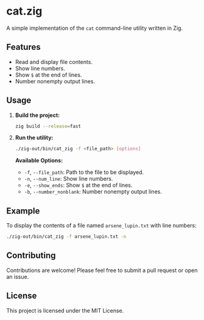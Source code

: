 # cat.zig

A simple implementation of the `cat` command-line utility written in Zig.

## Features

*   Read and display file contents.
*   Show line numbers.
*   Show `$` at the end of lines.
*   Number nonempty output lines.

## Usage

1.  **Build the project:**

    ```bash
    zig build --release=fast
    ```

2.  **Run the utility:**

    ```bash
    ./zig-out/bin/cat_zig -f <file_path> [options]
    ```

    **Available Options:**

    *   `-f`, `--file_path`: Path to the file to be displayed.
    *   `-n`, `--num_line`: Show line numbers.
    *   `-e`, `--show_ends`: Show `$` at the end of lines.
    *   `-b`, `--number_nonblank`: Number nonempty output lines.

## Example

To display the contents of a file named `arsene_lupin.txt` with line numbers:

```bash
./zig-out/bin/cat_zig -f arsene_lupin.txt -n
```

## Contributing

Contributions are welcome! Please feel free to submit a pull request or open an issue.

## License

This project is licensed under the MIT License.
